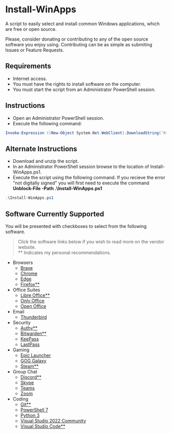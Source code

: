 # Install-WinApps

A script to easily select and install common Windows applications, which are free or open source.

Please, consider donating or contributing to any of the open source software you enjoy using.
Contributing can be as simple as submiting Issues or Feature Requests.

## Requirements

- Internet access.
- You must have the rights to install software on the computer.
- You must start the script from an Administrator PowerShell session.

## Instructions

- Open an Administrator PowerShell session.
- Execute the following command:

```PowerShell
Invoke-Expression ((New-Object System.Net.WebClient).DownloadString('https://raw.githubusercontent.com/TrisBits/Install-WinApps/main/src/Install-WinApps.ps1'))
```

## Alternate Instructions

- Download and unzip the script.
- In an Administrator PowerShell session browse to the location of Install-WinApps.ps1.
- Execute the script using the following command.  If you recieve the error "not digitally signed" you will first need to execute the command **Unblock-File -Path .\Install-WinApps.ps1**

```PowerShell
.\Install-WinApps.ps1
```

## Software Currently Supported

You will be presented with checkboxes to select from the following software.

> Click the software links below if you wish to read more on the vendor website. <br>
> ** Indicates my personal recommendations.

- Browsers
  - [Brave](https://brave.com/features/)
  - [Chrome](https://www.google.com/chrome/browser-features/)
  - [Edge](https://www.microsoft.com/en-us/edge/features)
  - [Firefox**](https://www.mozilla.org/en-US/firefox/features/)
- Office Suites
  - [Libre Office**](https://www.libreoffice.org/discover/libreoffice/)
  - [Only Office](https://www.onlyoffice.com/desktop.aspx)
  - [Open Office](https://www.openoffice.org/why/index.html)
- Email
  - [Thunderbird](https://www.thunderbird.net/en-US/features/)
- Security
  - [Authy**](https://authy.com/)
  - [Bitwarden**](https://bitwarden.com/)
  - [KeePass](https://keepass.info/)
  - [LastPass](https://www.lastpass.com/)
- Gaming
  - [Epic Launcher](https://www.epicgames.com/store/)
  - [GOG Galaxy](https://www.gog.com/)
  - [Steam**](https://store.steampowered.com/)
- Group Chat
  - [Discord**](https://discord.com/)
  - [Skype](https://www.skype.com/en/features/)
  - [Teams](https://www.microsoft.com/en-us/microsoft-teams/group-chat-software)
  - [Zoom](https://zoom.us/)
- Coding
  - [Git**](https://git-scm.com/)
  - [PowerShell 7](https://docs.microsoft.com/en-us/powershell/scripting/whats-new/what-s-new-in-powershell-70)
  - [Python 3](https://www.python.org/)
  - [Visual Studio 2022 Community](https://visualstudio.microsoft.com/vs/community/)
  - [Visual Studio Code**](https://code.visualstudio.com/docs)
